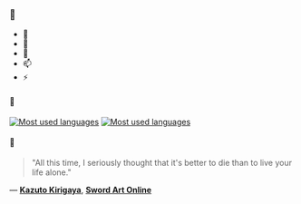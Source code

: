 ### 👋

- 🔭
- 🌱
- 💬
- 📫
- ⚡

#### 🧏

[![Most used languages](https://github-readme-stats-aynah.vercel.app/api/top-langs/?username=aynh&theme=solarized-dark&langs_count=6&layout=compact&hide_title=true)](https://github.com/anuraghazra/github-readme-stats#gh-dark-mode-only)
[![Most used languages](https://github-readme-stats-aynah.vercel.app/api/top-langs/?username=aynh&theme=solarized-light&langs_count=6&layout=compact&hide_title=true)](https://github.com/anuraghazra/github-readme-stats#gh-light-mode-only)

#### 💬

> "All this time, I seriously thought that it's better to die than to live your life alone."

&mdash; [**Kazuto Kirigaya**](https://myanimelist.net/character.php?q=Kazuto%20Kirigaya&cat=character), [**Sword Art Online**](https://myanimelist.net/search/all?q=Sword%20Art%20Online&cat=all)
